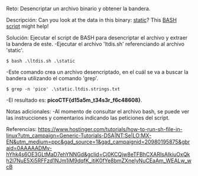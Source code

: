 Reto:
Desencriptar un archivo binario y obtener la bandera.

Descripción:
Can you look at the data in this binary: [static](https://mercury.picoctf.net/static/7495259e963bd5b67d0fb8b616652618/static)? This [BASH script](https://mercury.picoctf.net/static/7495259e963bd5b67d0fb8b616652618/ltdis.sh) might help!

Solución:
Ejecutar el script de BASH para desencriptar el archivo y extraer la bandera de este.
-Ejecutar el archivo 'ltdis.sh' referenciando al archivo 'static'.
```
$ bash .\ltdis.sh .\static
```
-Este comando crea un archivo desencriptado, en el cuál se va a buscar la bandera utilizando el comando 'grep'.
```
$ grep -n 'pico' .\static.ltdis.strings.txt
```

-El resultado es: **picoCTF{d15a5m_t34s3r_f6c48608}**.

Notas adicionales:
-Al momento de consultar el archivo bash, se puede ver las instrucciones y comentarios indicando las peticiones del script.

Referencias:
https://www.hostinger.com/tutorials/how-to-run-sh-file-in-linux?utm_campaign=Generic-Tutorials-DSA|NT:Se|LO:MX-EN&utm_medium=ppc&gad_source=1&gad_campaignid=20980195875&gbraid=0AAAAADMy-hYhk4s6OE3GLtMaD7ehYNNGd&gclid=Cj0KCQjw8eTFBhCXARIsAIkiuOxQkh2l7NuE5Xi5RFFzd1NJm1iM9dqfK_itiK0fYe8bmZXneIyNuCEaAm_WEALw_wcB